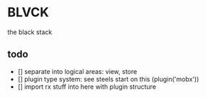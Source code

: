 # BLVCK

the black stack

## todo

- [] separate into logical areas: view, store
- [] plugin type system: see steels start on this (plugin('mobx'))
- [] import rx stuff into here with plugin structure

